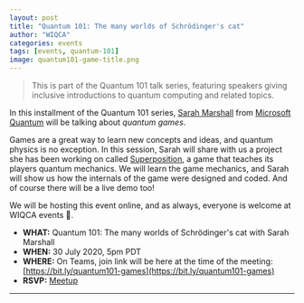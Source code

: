```yaml
---
layout: post
title: "Quantum 101: The many worlds of Schrödinger's cat"
author: "WIQCA"
categories: events
tags: [events, quantum-101]
image: quantum101-game-title.png
---
```

> This is part of the Quantum 101 talk series, featuring speakers giving inclusive introductions to quantum computing and related topics.

In this installment of the Quantum 101 series, [Sarah Marshall](https://www.sarahmarshall.name/) from [Microsoft Quantum](https://www.microsoft.com/en-us/quantum) will be talking about _quantum games_.

Games are a great way to learn new concepts and ideas, and quantum physics is no exception. In this session, Sarah will share with us a project she has been working on called [Superposition](https://github.com/samarsha/Superposition), a game that teaches its players quantum mechanics. We will learn the game mechanics, and Sarah will show us how the internals of the game were designed and coded. And of course there will be a live demo too!  

We will be hosting this event online, and as always, everyone is welcome at WIQCA events 💖.

- **WHAT:** Quantum 101: The many worlds of Schrödinger's cat with Sarah Marshall
- **WHEN:** 30 July 2020, 5pm PDT
- **WHERE:** On Teams, join link will be here at the time of the meeting: [https://bit.ly/quantum101-games](https://bit.ly/quantum101-games)
- **RSVP:** [Meetup](https://www.meetup.com/wiqca-sea/events/272094484/)

----
